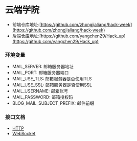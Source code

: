 # 云端学院

- 前端仓库地址:[https://github.com/zhongjialiang/hack-week](https://github.com/zhongjialiang/hack-week)
- 后端仓库地址:[https://github.com/yangchen29/Hack_up](https://github.com/yangchen29/Hack_up)

### 环境变量
- MAIL_SERVER: 邮箱服务器地址
- MAIL_PORT: 邮箱服务器端口
- MAIL_USE_TLS: 邮箱服务器是否使用TLS
- MAIL_USE_SSL: 邮箱服务器是否使用SSL
- MAIL_USERNAME: 邮箱账号
- MAIL_PASSWORD: 邮箱授权码
- BLOG_MAIL_SUBJECT_PREFIX: 邮件前缀

### 接口文档
- [HTTP](https://github.com/yangchen29/Hack_up/blob/master/ApiDoc/ApiDoc_http.md)
- [WebSocket](https://github.com/yangchen29/Hack_up/blob/master/ApiDoc/ApiDoc_websocket.md)

